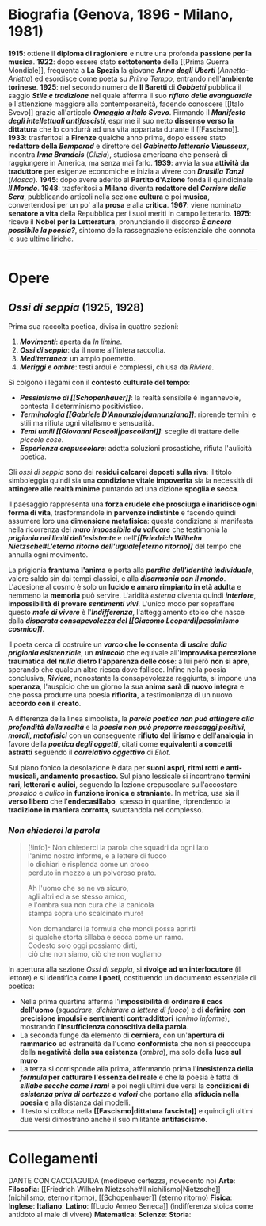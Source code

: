 # Biografia (Genova, 1896 - Milano, 1981)
**1915**: ottiene il **diploma di ragioniere** e nutre una profonda **passione per la musica**.
**1922**: dopo essere stato **sottotenente** della [[Prima Guerra Mondiale]], frequenta a **La Spezia** la giovane ***Anna degli Uberti*** (*Annetta-Arletta*) ed esordisce come poeta su *Primo Tempo*, entrando nell'**ambiente torinese**.
**1925**: nel secondo numero de **Il Baretti** di ***Gobbetti*** pubblica il saggio ***Stile e tradizione*** nel quale afferma il suo ***rifiuto delle avanguardie*** e l'attenzione maggiore alla contemporaneità, facendo conoscere [[Italo Svevo]] grazie all'articolo ***Omaggio a Italo Svevo***. Firmando il ***Manifesto degli intellettuali antifascisti***, esprime il suo netto **dissenso verso la dittatura** che lo condurrà ad una vita appartata durante il [[Fascismo]].
**1933**: trasferitosi a **Firenze** qualche anno prima, dopo essere stato **redattore della *Bemporad*** e direttore del ***Gabinetto letterario Vieusseux***, incontra ***Irma Brandeis*** (*Clizia*), studiosa americana che penserà di raggiungere in America, ma senza mai farlo.
**1939**: avvia la sua **attività da traduttore** per esigenze economiche e inizia a vivere con ***Drusilla Tanzi*** (*Mosca*).
**1945**: dopo avere aderito al **Partito d'Azione** fonda il quindicinale ***Il Mondo***.
**1948**: trasferitosi a **Milano** diventa **redattore del *Corriere della Sera***, pubblicando articoli nella sezione **cultura** e poi **musica**, convertendosi per un po' alla **prosa** e alla **critica**.
**1967**: viene nominato **senatore a vita** della Repubblica per i suoi meriti in campo letterario.
**1975**: riceve il **Nobel per la Letteratura**, pronunciando il discorso ***È ancora possibile la poesia?***, sintomo della rassegnazione esistenziale che connota le sue ultime liriche.
****
# Opere
## *Ossi di seppia* (1925, 1928)
Prima sua raccolta poetica, divisa in quattro sezioni:
1) ***Movimenti***: aperta da *In limine*.
2) ***Ossi di seppia***: da il nome all'intera raccolta.
3) ***Mediterraneo***: un ampio poemetto.
4) ***Meriggi e ombre***: testi ardui e complessi, chiusa da *Riviere*.

Si colgono i legami con il **contesto culturale del tempo**:
- ***Pessimismo di [[Schopenhauer]]***: la realtà sensibile è ingannevole, contesta il determinismo positivistico.
- ***Terminologia [[Gabriele D'Annunzio|dannunziana]]***: riprende termini e stili ma rifiuta ogni vitalismo e sensualità.
- ***Temi umili [[Giovanni Pascoli|pascoliani]]***: sceglie di trattare delle *piccole cose*.
- ***Esperienza crepuscolare***: adotta soluzioni prosastiche, rifiuta l'aulicità poetica.

Gli *ossi di seppia* sono dei **residui calcarei deposti sulla riva**: il titolo simboleggia quindi sia una **condizione vitale impoverita** sia la necessità di **attingere alle realtà minime** puntando ad una dizione **spoglia e secca**.

Il paesaggio rappresenta una **forza crudele che prosciuga e inaridisce ogni forma di vita**, trasformandole in **parvenze indistinte** e facendo quindi assumere loro una **dimensione metafisica**: questa condizione si manifesta nella ricorrenza del ***muro impossibile da valicare*** che testimonia la ***prigionia nei limiti dell'esistente*** e nell'***[[Friedrich Wilhelm Nietzsche#L'eterno ritorno dell'uguale|eterno ritorno]]*** del tempo che annulla ogni movimento.

La prigionia **frantuma l'anima** e porta alla ***perdita dell'identità individuale***, valore saldo sin dai tempi classici, e alla ***disarmonia con il mondo***. L'adesione al cosmo è solo un **lucido e amaro rimpianto in età adulta** e nemmeno la **memoria** può servire. L'aridità *esterna* diventa quindi ***interiore***, **impossibilità di provare *sentimenti vivi***. L'unico modo per sopraffare questo ***male di vivere*** è l'***Indifferenza***, l'atteggiamento stoico che nasce dalla ***disperata consapevolezza del [[Giacomo Leopardi|pessimismo cosmico]]***.

Il poeta cerca di costruire un ***varco* che lo consenta di *uscire dalla prigionia esistenziale***, un ***miracolo*** che equivale all'**improvvisa percezione traumatica del *nulla* dietro l'apparenza delle cose**: a lui però **non si apre**, sperando che qualcun altro riesca dove fallisce. Infine nella poesia conclusiva, ***Riviere***, nonostante la consapevolezza raggiunta, si impone una **speranza**, l'auspicio che un giorno la sua **anima sarà di nuovo integra** e che possa produrre una poesia **rifiorita**, a testimonianza di un nuovo **accordo con il creato**.

A differenza della linea simbolista, la ***parola poetica non può attingere alla profondità della realtà*** e la ***poesia non può proporre messaggi positivi, morali, metafisici*** con un conseguente **rifiuto del lirismo** e dell'**analogia** in favore della ***poetica degli oggetti***, citati come **equivalenti a concetti astratti** seguendo il ***correlativo oggettivo*** di *Eliot*.

Sul piano fonico la desolazione è data per **suoni aspri, ritmi rotti e anti-musicali, andamento prosastico**. Sul piano lessicale si incontrano **termini rari, letterari e aulici**, seguendo la lezione crepuscolare sull'accostare *prosaico* e *aulico* in **funzione ironica e straniante**. In metrica, usa sia il **verso libero** che l'**endecasillabo**, spesso in quartine, riprendendo la **tradizione in maniera corrotta**, svuotandola nel complesso.
### *Non chiederci la parola*
> [!info]-
Non chiederci la parola che squadri da ogni lato  
l'animo nostro informe, e a lettere di fuoco  
lo dichiari e risplenda come un croco  
perduto in mezzo a un polveroso prato.  
  >
>Ah l'uomo che se ne va sicuro,  
agli altri ed a se stesso amico,  
e l'ombra sua non cura che la canicola  
stampa sopra uno scalcinato muro!  
  >
>Non domandarci la formula che mondi possa aprirti  
sì qualche storta sillaba e secca come un ramo.  
Codesto solo oggi possiamo dirti,  
ciò che non siamo, ciò che non vogliamo

In apertura alla sezione *Ossi di seppia*, si **rivolge ad un interlocutore** (il lettore) e si identifica come **i poeti**, costituendo un documento essenziale di poetica:
- Nella prima quartina afferma l'**impossibilità di ordinare il caos dell'uomo** (*squadrare*, *dichiarare a lettere di fuoco*) e di **definire con precisione impulsi e sentimenti contraddittori** (*animo informe*), mostrando l'**insufficienza conoscitiva della parola**.
- La seconda funge da elemento di **cerniera**, con un'**apertura di rammarico** ed estraneità dall'uomo **conformista** che non si preoccupa della **negatività della sua esistenza** (*ombra*), ma solo della **luce sul muro**
- La terza si corrisponde alla prima, affermando prima l'**inesistenza della *formula* per catturare l'essenza del reale** e che la poesia è fatta di ***sillabe secche come i rami*** e poi negli ultimi due versi la **condizioni di *esistenza priva di certezze e valori*** che portano alla **sfiducia nella poesia** e alla distanza dai modelli.
- Il testo si colloca nella **[[Fascismo|dittatura fascista]]** e quindi gli ultimi due versi dimostrano anche il suo militante **antifascismo**.
****
# Collegamenti
DANTE CON CACCIAGUIDA (medioevo certezza, novecento no)
**Arte**:
**Filosofia**: [[Friedrich Wilhelm Nietzsche#Il nichilismo|Nietzsche]] (nichilismo, eterno ritorno), [[Schopenhauer]] (eterno ritorno)
**Fisica**:
**Inglese**:
**Italiano**:
**Latino**: [[Lucio Anneo Seneca]] (indifferenza stoica come antidoto al male di vivere)
**Matematica**:
**Scienze**:
**Storia**:
